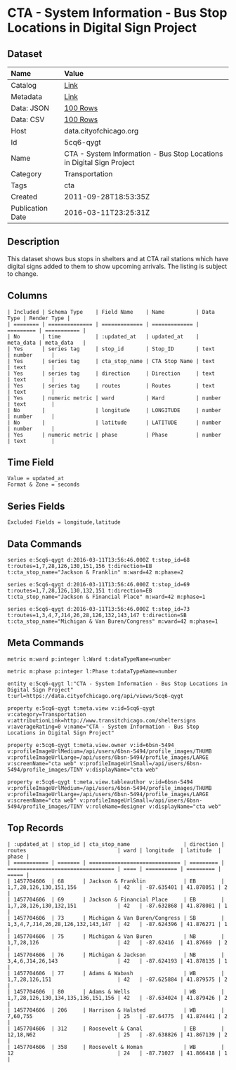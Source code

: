 # CTA - System Information - Bus Stop Locations in Digital Sign Project

## Dataset

| Name | Value |
| :--- | :---- |
| Catalog | [Link](https://catalog.data.gov/dataset/cta-system-information-bus-stop-shelters-in-digital-sign-project-0d6ff) |
| Metadata | [Link](https://data.cityofchicago.org/api/views/5cq6-qygt) |
| Data: JSON | [100 Rows](https://data.cityofchicago.org/api/views/5cq6-qygt/rows.json?max_rows=100) |
| Data: CSV | [100 Rows](https://data.cityofchicago.org/api/views/5cq6-qygt/rows.csv?max_rows=100) |
| Host | data.cityofchicago.org |
| Id | 5cq6-qygt |
| Name | CTA - System Information - Bus Stop Locations in Digital Sign Project |
| Category | Transportation |
| Tags | cta |
| Created | 2011-09-28T18:53:35Z |
| Publication Date | 2016-03-11T23:25:31Z |

## Description

This dataset shows bus stops in shelters and at CTA rail stations which have digital signs added to them to show upcoming arrivals. The listing is subject to change.

## Columns

```ls
| Included | Schema Type    | Field Name    | Name          | Data Type | Render Type |
| ======== | ============== | ============= | ============= | ========= | =========== |
| No       | time           | :updated_at   | updated_at    | meta_data | meta_data   |
| Yes      | series tag     | stop_id       | Stop_ID       | text      | number      |
| Yes      | series tag     | cta_stop_name | CTA Stop Name | text      | text        |
| Yes      | series tag     | direction     | Direction     | text      | text        |
| Yes      | series tag     | routes        | Routes        | text      | text        |
| Yes      | numeric metric | ward          | Ward          | number    | text        |
| No       |                | longitude     | LONGITUDE     | number    | number      |
| No       |                | latitude      | LATITUDE      | number    | number      |
| Yes      | numeric metric | phase         | Phase         | number    | text        |
```

## Time Field

```ls
Value = updated_at
Format & Zone = seconds
```

## Series Fields

```ls
Excluded Fields = longitude,latitude
```

## Data Commands

```ls
series e:5cq6-qygt d:2016-03-11T13:56:46.000Z t:stop_id=68 t:routes=1,7,28,126,130,151,156 t:direction=EB t:cta_stop_name="Jackson & Franklin" m:ward=42 m:phase=2

series e:5cq6-qygt d:2016-03-11T13:56:46.000Z t:stop_id=69 t:routes=1,7,28,126,130,132,151 t:direction=EB t:cta_stop_name="Jackson & Financial Place" m:ward=42 m:phase=1

series e:5cq6-qygt d:2016-03-11T13:56:46.000Z t:stop_id=73 t:routes=1,3,4,7,J14,26,28,126,132,143,147 t:direction=SB t:cta_stop_name="Michigan & Van Buren/Congress" m:ward=42 m:phase=1
```

## Meta Commands

```ls
metric m:ward p:integer l:Ward t:dataTypeName=number

metric m:phase p:integer l:Phase t:dataTypeName=number

entity e:5cq6-qygt l:"CTA - System Information - Bus Stop Locations in Digital Sign Project" t:url=https://data.cityofchicago.org/api/views/5cq6-qygt

property e:5cq6-qygt t:meta.view v:id=5cq6-qygt v:category=Transportation v:attributionLink=http://www.transitchicago.com/sheltersigns v:averageRating=0 v:name="CTA - System Information - Bus Stop Locations in Digital Sign Project"

property e:5cq6-qygt t:meta.view.owner v:id=6bsn-5494 v:profileImageUrlMedium=/api/users/6bsn-5494/profile_images/THUMB v:profileImageUrlLarge=/api/users/6bsn-5494/profile_images/LARGE v:screenName="cta web" v:profileImageUrlSmall=/api/users/6bsn-5494/profile_images/TINY v:displayName="cta web"

property e:5cq6-qygt t:meta.view.tableauthor v:id=6bsn-5494 v:profileImageUrlMedium=/api/users/6bsn-5494/profile_images/THUMB v:profileImageUrlLarge=/api/users/6bsn-5494/profile_images/LARGE v:screenName="cta web" v:profileImageUrlSmall=/api/users/6bsn-5494/profile_images/TINY v:roleName=designer v:displayName="cta web"
```

## Top Records

```ls
| :updated_at | stop_id | cta_stop_name                 | direction | routes                             | ward | longitude  | latitude  | phase | 
| =========== | ======= | ============================= | ========= | ================================== | ==== | ========== | ========= | ===== | 
| 1457704606  | 68      | Jackson & Franklin            | EB        | 1,7,28,126,130,151,156             | 42   | -87.635401 | 41.878051 | 2     | 
| 1457704606  | 69      | Jackson & Financial Place     | EB        | 1,7,28,126,130,132,151             | 42   | -87.632868 | 41.878081 | 1     | 
| 1457704606  | 73      | Michigan & Van Buren/Congress | SB        | 1,3,4,7,J14,26,28,126,132,143,147  | 42   | -87.624396 | 41.876271 | 1     | 
| 1457704606  | 75      | Michigan & Van Buren          | NB        | 1,7,28,126                         | 42   | -87.62416  | 41.87669  | 2     | 
| 1457704606  | 76      | Michigan & Jackson            | NB        | 3,4,6,J14,26,143                   | 42   | -87.624193 | 41.878135 | 1     | 
| 1457704606  | 77      | Adams & Wabash                | WB        | 1,7,28,126,151                     | 42   | -87.625884 | 41.879575 | 2     | 
| 1457704606  | 80      | Adams & Wells                 | WB        | 1,7,28,126,130,134,135,136,151,156 | 42   | -87.634024 | 41.879426 | 2     | 
| 1457704606  | 206     | Harrison & Halsted            | WB        | 7,60,755                           | 25   | -87.64775  | 41.874441 | 2     | 
| 1457704606  | 312     | Roosevelt & Canal             | EB        | 12,18,N62                          | 25   | -87.638826 | 41.867139 | 2     | 
| 1457704606  | 358     | Roosevelt & Homan             | WB        | 12                                 | 24   | -87.71027  | 41.866418 | 1     | 
```